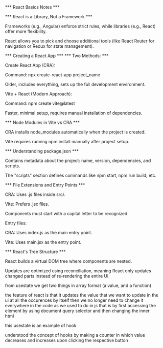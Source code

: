 *** React Basics Notes ***

*** React is a Library, Not a Framework ***

Frameworks (e.g., Angular) enforce strict rules, while libraries (e.g., React) offer more flexibility.

React allows you to pick and choose additional tools (like React Router for navigation or Redux for state management).

*** Creating a React App ***
*** Two Methods: ***

Create React App (CRA):

Command: npx create-react-app project_name

Older, includes everything, sets up the full development environment.

Vite + React (Modern Approach):

Command: npm create vite@latest

Faster, minimal setup, requires manual installation of dependencies.

*** Node Modules in Vite vs CRA ***

CRA installs node_modules automatically when the project is created.

Vite requires running npm install manually after project setup.

*** Understanding package.json ***

Contains metadata about the project: name, version, dependencies, and scripts.

The "scripts" section defines commands like npm start, npm run build, etc.

*** File Extensions and Entry Points ***

CRA: Uses .js files inside src/.

Vite: Prefers .jsx files.

Components must start with a capital letter to be recognized.

Entry files:

CRA: Uses index.js as the main entry point.

Vite: Uses main.jsx as the entry point.

*** React's Tree Structure ***

React builds a virtual DOM tree where components are nested.

Updates are optimized using reconciliation, meaning React only updates changed parts instead of re-rendering the entire UI.

from usestate we get two things in array format (a value, and a function)

the feature of react is that it updates the value that we want to update in the ui at all the occurences 
by itself then we no longer need to change it everywhere in the code as we used to do in js 
that is by first accessing the element by using document query selector and then changing the 
inner html 

this usestate is an example of hook 

understood the concept of hooks by making a counter in which value decreases and increases upon 
clicking the respective button 
